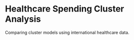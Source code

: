 # Healthcare Spending Cluster Analysis

Comparing cluster models using international healthcare data.
